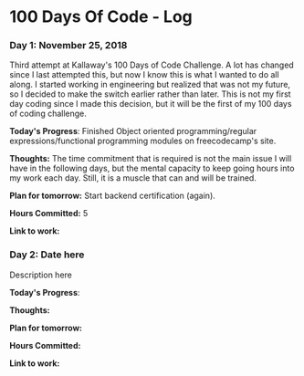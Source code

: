 # 100 Days Of Code - Log

### Day 1: November 25, 2018
Third attempt at Kallaway's 100 Days of Code Challenge. A lot has changed since I last attempted this, but now I know this is what I wanted to do all along. I started working in engineering but realized that was not my future, so I decided to make the switch earlier rather than later. This is not my first day coding since I made this decision, but it will be the first of my 100 days of coding challenge.

**Today's Progress**: Finished Object oriented programming/regular expressions/functional programming modules on freecodecamp's site.

**Thoughts:** The time commitment that is required is not the main issue I will have in the following days, but the mental capacity to keep going hours into my work each day. Still, it is a muscle that can and will be trained.

**Plan for tomorrow:** Start backend certification (again).

**Hours Committed:** 5

**Link to work:** 

### Day 2: Date here

Description here

**Today's Progress**: 

**Thoughts:** 

**Plan for tomorrow:** 

**Hours Committed:** 

**Link to work:** 
